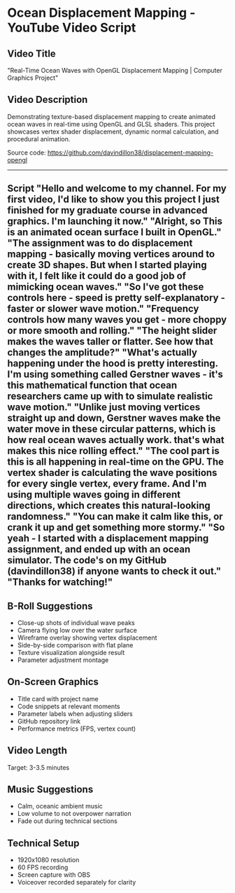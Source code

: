 # Ocean Displacement Mapping - YouTube Video Script

## Video Title
"Real-Time Ocean Waves with OpenGL Displacement Mapping | Computer Graphics Project"

## Video Description
Demonstrating texture-based displacement mapping to create animated ocean waves in real-time using OpenGL and GLSL shaders. This project showcases vertex shader displacement, dynamic normal calculation, and procedural animation.

Source code: https://github.com/davindillon38/displacement-mapping-opengl

---

Script
"Hello and welcome to my channel. For my first video, I'd like to show you this project I just finished for my graduate course in advanced graphics. I'm launching it now."
"Alright, so This is an animated ocean surface I built in OpenGL."
"The assignment was to do displacement mapping - basically moving vertices around to create 3D shapes. But when I started playing with it, I felt like it could do a good job of mimicking ocean waves."
"So I've got these controls here - speed is pretty self-explanatory - faster or slower wave motion."
"Frequency controls how many waves you get - more choppy or more smooth and rolling."
"The height slider makes the waves taller or flatter. See how that changes the amplitude?"
"What's actually happening under the hood is pretty interesting. I'm using something called Gerstner waves - it's this mathematical function that ocean researchers came up with to simulate realistic wave motion."
"Unlike just moving vertices straight up and down, Gerstner waves make the water move in these circular patterns, which is how real ocean waves actually work. that's what makes this nice rolling effect."
"The cool part is this is all happening in real-time on the GPU. The vertex shader is calculating the wave positions for every single vertex, every frame. And I'm using multiple waves going in different directions, which creates this natural-looking randomness."
"You can make it calm like this, or crank it up and get something more stormy."
"So yeah - I started with a displacement mapping assignment, and ended up with an ocean simulator. The code's on my GitHub (davindillon38) if anyone wants to check it out."
"Thanks for watching!"
---

## B-Roll Suggestions
- Close-up shots of individual wave peaks
- Camera flying low over the water surface
- Wireframe overlay showing vertex displacement
- Side-by-side comparison with flat plane
- Texture visualization alongside result
- Parameter adjustment montage

## On-Screen Graphics
- Title card with project name
- Code snippets at relevant moments
- Parameter labels when adjusting sliders
- GitHub repository link
- Performance metrics (FPS, vertex count)

## Video Length
Target: 3-3.5 minutes

## Music Suggestions
- Calm, oceanic ambient music
- Low volume to not overpower narration
- Fade out during technical sections

## Technical Setup
- 1920x1080 resolution
- 60 FPS recording
- Screen capture with OBS
- Voiceover recorded separately for clarity
